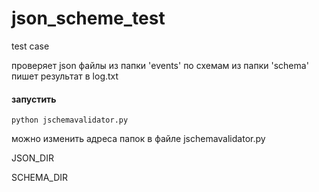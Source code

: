 # json_scheme_test

test case

проверяет json файлы из папки 'events'
по схемам из папки 'schema'
пишет результат в log.txt


#### запустить

    python jschemavalidator.py
    
    
можно изменить адреса папок в файле jschemavalidator.py

JSON_DIR

SCHEMA_DIR
